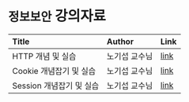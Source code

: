 # `정보보안` 강의자료

|Title|Author|Link|
|:--|:--|:--|
|HTTP 개념 및 실습|노기섭 교수님|[link](./chapters/cju_http.md)|
|Cookie 개념잡기 및 실습|노기섭 교수님|[link](./chapters/cju_cookie.md)|
|Session 개념잡기 및 실습|노기섭 교수님|[link](./chapters/cju_session.md)|
